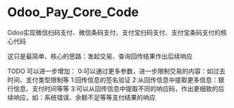 # Odoo_Pay_Core_Code
Odoo实现微信扫码支付、微信条码支付、支付宝扫码支付、支付宝条码支付的核心代码

这只是最简单、核心的思路：发起交易、查询回传结果作出后续响应

TODO 可以进一步增加：
0:可以通过更多参数，进一步限制交易的内容：如过去时间、支付类型限制等
1:回传信息的签名验证
2:从回传信息中提取更多信息：银行信息、支付时间等等
3:可以从回传信息中提取不同的响应码，作出更细致的后续响应，如：系统错误、余额不足等等支付结果的响应


